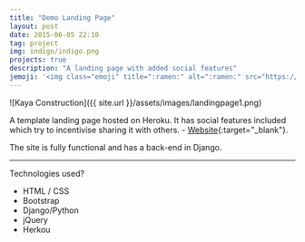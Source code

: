```yaml
---
title: "Demo Landing Page"
layout: post
date: 2015-06-05 22:10
tag: project
img: indigo/indigo.png
projects: true
description: "A landing page with added social features"
jemoji: '<img class="emoji" title=":ramen:" alt=":ramen:" src="https://assets.github.com/images/icons/emoji/unicode/1f35c.png" height="20" width="20" align="absmiddle">'
---
```


![Kaya Construction]({{ site.url }}/assets/images/landingpage1.png)

A template landing page hosted on Heroku. It has social features included which try to incentivise sharing it with others.  - [Website](https://forexbull.herokuapp.com/){:target="_blank"}.

The site is fully functional and has a back-end in Django.

---
Technologies used?

- HTML / CSS
- Bootstrap
- Django/Python
- jQuery
- Herkou
